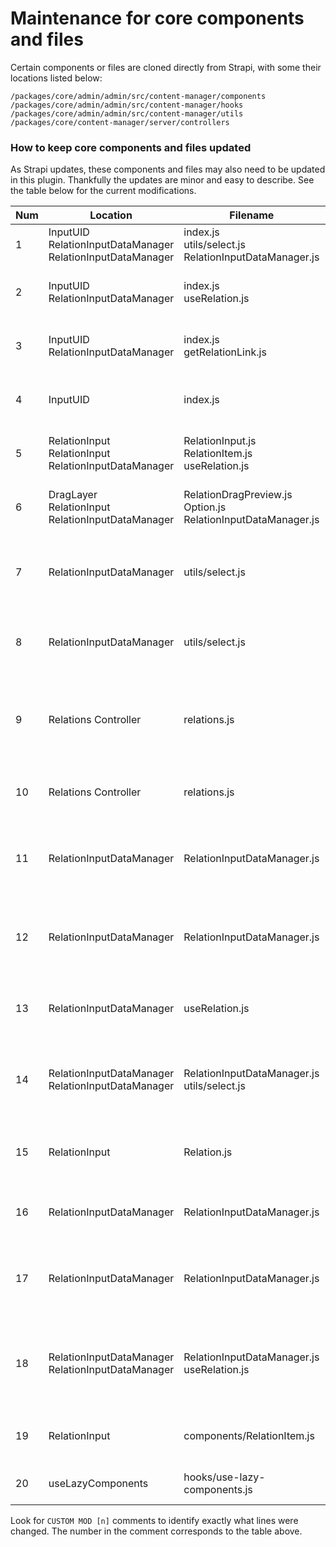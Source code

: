 # Maintenance for core components and files

Certain components or files are cloned directly from Strapi, with some their locations listed below:

```
/packages/core/admin/admin/src/content-manager/components
/packages/core/admin/admin/src/content-manager/hooks
/packages/core/admin/admin/src/content-manager/utils
/packages/core/content-manager/server/controllers
```

### How to keep core components and files updated

As Strapi updates, these components and files may also need to be updated in this plugin. Thankfully the updates are minor and easy to describe. See the table below for the current modifications.

| Num | Location | Filename | Description |
|-|-|-|-|
| 1 | InputUID<br>RelationInputDataManager<br>RelationInputDataManager | index.js<br>utils/select.js<br>RelationInputDataManager.js | The `useMenuData` hook will be used in place of `useCMEditViewDataManager`. |
| 2 | InputUID<br>RelationInputDataManager | index.js<br>useRelation.js | The path to `axiosInstance` is updated to use the instance provided in the plugin. |
| 3 | InputUID<br>RelationInputDataManager | index.js<br>getRelationLink.js | The `getRequestUrl` util will not be used. Instead, we use explicit paths for `/content-manager/` routes. |
| 4 | InputUID | index.js | The `createdAtName` var will be explicitly defined as `createdAt` instead of deriving from `layout` data. |
| 5 | RelationInput<br>RelationInput<br>RelationInputDataManager | RelationInput.js<br>RelationItem.js<br>useRelation.js | Certain hooks and utils were cloned and their import paths updated in components. |
| 6 | DragLayer<br>RelationInput<br>RelationInputDataManager | RelationDragPreview.js<br>Option.js<br>RelationInputDataManager.js | The `getTrad` util will not be used. Instead, we use explicit paths for `content-manager` translations. |
| 7 | RelationInputDataManager | utils/select.js | This plugin does not handle RBAC yet. Previous props from `useCMEditViewDataManager` are hard-coded in the plugin. |
| 8 | RelationInputDataManager | utils/select.js | The `slug` value from `useCMEditViewDataManager` is hard-coded to either `plugin::menus.menu` or `plugin::menus.menu-item`. |
| 9 | Relations Controller | relations.js | The `getService` util will not be used. Instead we explicitly use `content-manager` service or provide a custom `getService` function that points to the `content-manager` plugin. |
| 10 | Relations Controller | relations.js | RBAC is not currently supported with this plugin so permission checks are commented out. |
| 11 | RelationInputDataManager | RelationInputDataManager.js | Because menu items' fields are nested in the root menu `items` prop, we need extra handling for the field name vs field key. |
| 12 | RelationInputDataManager | RelationInputDataManager.js | Because menu items' fields are nested in the root menu `items` prop, we need extra handling for accessing values of relation fields. |
| 13 | RelationInputDataManager | useRelation.js | Because we are not using a reducer, we remove the `onLoadRelationsCallback` dependency from `useEffect`. |
| 14 | RelationInputDataManager<br>RelationInputDataManager | RelationInputDataManager.js<br>utils/select.js | Because menu items' fields are nested in the root menu `items` prop, we need extra handling when using the menu item `id` vs. the root menu `id`. |
| 15 | RelationInput | Relation.js | Remove the `size` condition from the relation select input because the menus UI is narrower than the content manager UI. |
| 16 | RelationInputDataManager | RelationInputDataManager.js | Manage the difference between creating a new menu vs. a new menu item. |
| 17 | RelationInputDataManager | RelationInputDataManager.js | To maintain proper dirty state for relation fields, we need to omit the `label` and `id` props that come from the `ReactSelect` component. |
| 18 | RelationInputDataManager<br>RelationInputDataManager | RelationInputDataManager.js<br>useRelation.js | Avoid re-fetching relation data as fields are toggled in the UI with `hasLoaded` var. Some cloned vars are also removed because of how this is already handled in the plugin. |
| 19 | RelationInput | components/RelationItem.js | This plugin has no need to work with different item types like dynamic zones or components. |
| 20 | useLazyComponents | hooks/use-lazy-components.js | This hook was cloned from Strapi core to help render custom fields. |

Look for `CUSTOM MOD [n]` comments to identify exactly what lines were changed. The number in the comment corresponds to the table above.
